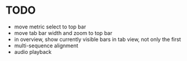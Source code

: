 # TODO


- move metric select to top bar
- move tab bar width and zoom to top bar
- in overview, show currently visible bars in tab view, not only the first
- multi-sequence alignment
- audio playback
